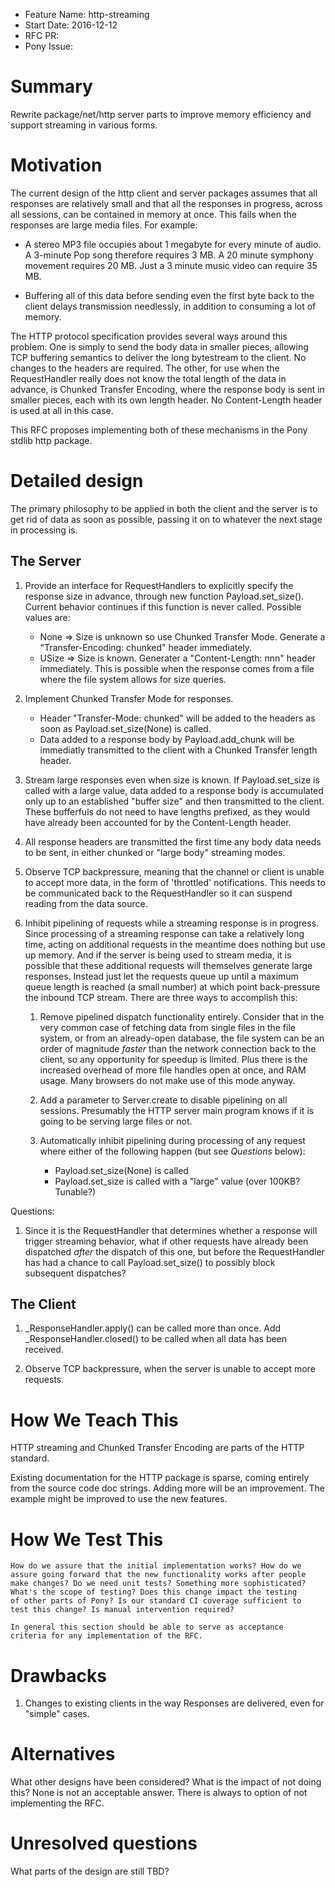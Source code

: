 - Feature Name: http-streaming
- Start Date: 2016-12-12
- RFC PR:
- Pony Issue:

# Summary

Rewrite package/net/http server parts to improve memory efficiency and support streaming in various forms.

# Motivation

The current design of the http client and server packages assumes that all responses are relatively small and that all the responses in progress, across all sessions, can be contained in memory at once.  This fails when the responses are large media files.  For example:

* A stereo MP3 file occupies about 1 megabyte for every minute of audio.  A 3-minute Pop song therefore requires 3 MB.  A 20 minute symphony movement requires 20 MB.  Just a 3 minute music video can require 35 MB.

* Buffering all of this data before sending even the first byte back to the client delays transmission needlessly, in addition to consuming a lot of memory.

The HTTP protocol specification provides several ways around this problem.  One is simply to send the body data in smaller pieces, allowing TCP buffering semantics to deliver the long bytestream to the client.  No changes to the headers are required.  The other, for use when the RequestHandler really does not know the total length of the data in advance, is Chunked Transfer Encoding, where the response body is sent in smaller pieces, each with its own length header.  No Content-Length header is used at all in this case.

This RFC proposes implementing both of these mechanisms in the Pony stdlib http package.

# Detailed design

The primary philosophy to be applied in both the client and the server is to get rid of data as soon as possible, passing it on to whatever the next stage in processing is.

## The Server

1. Provide an interface for RequestHandlers to explicitly specify the response size in advance, through new function Payload.set_size().  Current behavior continues if this function is never called.  Possible values are:
    * None => Size is unknown so use Chunked Transfer Mode.  Generate a "Transfer-Encoding: chunked" header immediately.
    * USize => Size is known.  Generater a "Content-Length: nnn" header immediately.  This is possible when the response comes from a file where the file system allows for size queries.

2. Implement Chunked Transfer Mode for responses.
    * Header "Transfer-Mode: chunked" will be added to the headers as soon as Payload.set_size(None) is called.
    * Data added to a response body by Payload.add_chunk will be immediatly transmitted to the client with a Chunked Transfer length header.

3. Stream large responses even when size is known.  If Payload.set_size is called with a large value, data added to a response body is accumulated only up to an established "buffer size" and then transmitted to the client.  These bufferfuls do not need to have lengths prefixed, as they would have already been accounted for by the Content-Length header.

4. All response headers are transmitted the first time any body data needs to be sent, in either chunked or "large body" streaming modes.

5. Observe TCP backpressure, meaning that the channel or client is unable to accept more data, in the form of 'throttled' notifications.  This needs to be communicated back to the RequestHandler so it can suspend reading from the data source.

6. Inhibit pipelining of requests while a streaming response is in progress.  Since processing of a streaming response can take a relatively long time, acting on additional requests in the meantime does nothing but use up memory. And if the server is being used to stream media, it is possible that these additional requests will themselves generate large responses.   Instead just let the requests queue up until a maximum queue length is reached (a small number) at which point back-pressure the inbound TCP stream.  There are three ways to accomplish this:

    1. Remove pipelined dispatch functionality entirely.  Consider that in the very common case of fetching data from single files in the file system, or from an already-open database, the file system can be an order of magnitude *faster* than the network connection back to the client, so any opportunity for speedup is limited.  Plus there is the increased overhead of more file handles open at once, and RAM usage.  Many browsers do not make use of this mode anyway.

    2. Add a parameter to Server.create to disable pipelining on all sessions.  Presumably the HTTP server main program knows if it is going to be serving large files or not.

    3. Automatically inhibit pipelining during processing of any request where either of the following happen (but see _Questions_ below):
        * Payload.set_size(None) is called
        * Payload.set_size is called with a "large" value (over 100KB?  Tunable?)

Questions:

1. Since it is the RequestHandler that determines whether a response will trigger streaming behavior, what if other requests have already been dispatched _after_ the dispatch of this one, but before the RequestHandler has had a chance to call Payload.set_size() to possibly block subsequent dispatches?

## The Client

1. _ResponseHandler.apply() can be called more than once.  Add _ResponseHandler.closed() to be called when all data has been received.

2. Observe TCP backpressure, when the server is unable to accept more requests.

# How We Teach This

HTTP streaming and Chunked Transfer Encoding are parts of the HTTP standard.

Existing documentation for the HTTP package is sparse, coming entirely from the source code doc strings.  Adding more will be an improvement.  The example might be improved to use the new features.

# How We Test This
```
How do we assure that the initial implementation works? How do we
assure going forward that the new functionality works after people
make changes? Do we need unit tests? Something more sophisticated?
What's the scope of testing? Does this change impact the testing
of other parts of Pony? Is our standard CI coverage sufficient to
test this change? Is manual intervention required?

In general this section should be able to serve as acceptance
criteria for any implementation of the RFC.
```
# Drawbacks

1. Changes to existing clients in the way Responses are delivered, even for "simple" cases.

# Alternatives

What other designs have been considered? What is the impact of not doing this?
None is not an acceptable answer. There is always to option of not implementing the RFC.

# Unresolved questions

What parts of the design are still TBD?
